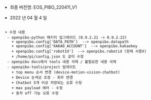  * 최종 버전명: EOS_PIBO_220411_V1



 * 2022 년 04 월 4 일
<pre>
<code>
 + 수정 내용
  - openpibo-python 패키지 업그레이드 (0.9.2.21 -> 0.9.2.22)
    + openpibo.config['DATA_PATH']  --> openpibo.datapath
    + openpibo.config['KAKAO_ACCOUNT']  --> openpibo.kakaokey
    + openpibo.config['robotId']  --> openpibo.robotid (현재 사용X)
    + /home/pi/config.json 도 같이 수정
  - openpibo docs에서 tools 내용 삭제 / 불필요한 내용 삭제
  - openpibo-tools/project 업데이트
    + top menu 순서 변경 (device-motion-vision-chatbot)
    + Device 눈색상 조정 - 좌우 변경
    + Chatbot 5개 이상 저장되는 오류 수정
    + max payload 에러 - 수정
    + 동작 off 기능 오류 수정
</code>
</pre>
